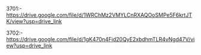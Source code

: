 3701:-	https://drive.google.com/file/d/1WRChMz2VMYLCnRXAQOoSMPe5F6krtJTK/view?usp=drive_link

3702:-	https://drive.google.com/file/d/1gK470n4Fjd20QyE2xbdhmTLR4vNgd47V/view?usp=drive_link
